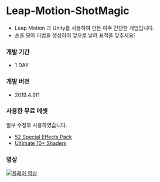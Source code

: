 # Leap-Motion-ShotMagic
* Leap Motion 과 Unity를 사용하여 만든 아주 간단한 게임입니다.
* 손을 모아 마법을 생성하여 앞으로 날려 표적을 맞추세요!

### 개발 기간
* 1 DAY

### 개발 버전
* 2019.4.9f1

### 사용한 무료 에셋
일부 수정후 사용하였습니다.
* [52 Special Effects Pack](https://assetstore.unity.com/packages/vfx/particles/spells/52-special-effects-pack-10419)
* [Ultimate 10+ Shaders](https://assetstore.unity.com/packages/vfx/shaders/ultimate-10-shaders-168611)

### 영상
[![플레이 영상](http://img.youtube.com/vi/O0YzZVLFTb4/0.jpg)](https://youtu.be/O0YzZVLFTb4?t=0s) 
